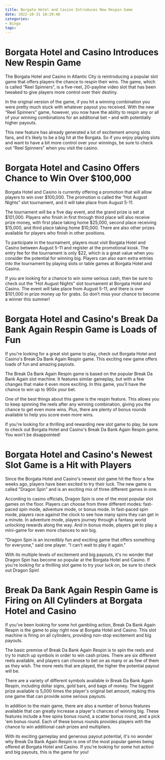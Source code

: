 ```yaml
---
title: Borgata Hotel and Casino Introduces New Respin Game 
date: 2022-10-31 10:29:48
categories:
- Bingo
tags:
---
```



#  Borgata Hotel and Casino Introduces New Respin Game 

The Borgata Hotel and Casino in Atlantic City is reintroducing a popular slot game that offers players the chance to respin their wins. The game, which is called “Reel Spinners”, is a five-reel, 20-payline video slot that has been tweaked to give players more control over their destiny.

In the original version of the game, if you hit a winning combination you were pretty much stuck with whatever payout you received. With the new “Reel Spinners” game, however, you now have the ability to respin any or all of your winning combinations for an additional bet – and with potentially higher payouts.

This new feature has already generated a lot of excitement among slots fans, and it’s likely to be a big hit at the Borgata. So if you enjoy playing slots and want to have a bit more control over your winnings, be sure to check out “Reel Spinners” when you visit the casino.

#  Borgata Hotel and Casino Offers Chance to Win Over $100,000 

Borgata Hotel and Casino is currently offering a promotion that will allow players to win over $100,000. The promotion is called the “Hot August Nights” slot tournament, and it will take place from August 5-11.

The tournament will be a five day event, and the grand prize is set at $101,000. Players who finish in first through third place will also receive prize money, with first place taking home $25,000, second place receiving $15,000, and third place taking home $10,000. There are also other prizes available for players who finish in other positions.

To participate in the tournament, players must visit Borgata Hotel and Casino between August 5-11 and register at the promotional kiosk. The entry fee for the tournament is only $22, which is a great value when you consider the potential for winning big. Players can also earn extra entries into the tournament by playing slots or table games at Borgata Hotel and Casino.

If you are looking for a chance to win some serious cash, then be sure to check out the “Hot August Nights” slot tournament at Borgata Hotel and Casino. The event will take place from August 5-11, and there is over $101,000 in prize money up for grabs. So don’t miss your chance to become a winner this summer!

#  Borgata Hotel and Casino's Break Da Bank Again Respin Game is Loads of Fun 

If you're looking for a great slot game to play, check out Borgata Hotel and Casino's Break Da Bank Again Respin game. This exciting new game offers loads of fun and amazing payouts.

The Break Da Bank Again Respin game is based on the popular Break Da Bank Again slot machine. It features similar gameplay, but with a few changes that make it even more exciting. In this game, you'll have the chance to win up to 900x your bet.

One of the best things about this game is the respin feature. This allows you to keep spinning the reels after any winning combination, giving you the chance to get even more wins. Plus, there are plenty of bonus rounds available to help you score even more wins.

If you're looking for a thrilling and rewarding new slot game to play, be sure to check out Borgata Hotel and Casino's Break Da Bank Again Respin game. You won't be disappointed!

#  Borgata Hotel and Casino's Newest Slot Game is a Hit with Players 

Since the Borgata Hotel and Casino's newest slot game hit the floor a few weeks ago, players have been excited to try their luck. The new game is called "Dragon Spin" and is an exciting mix of three different games in one. 

According to casino officials, Dragon Spin is one of the most popular slot games on the floor. Players can choose from three different modes: fast-paced spin mode, adventure mode, or bonus mode. In fast-paced spin mode, players race against the clock to see how many spins they can get in a minute. In adventure mode, players journey through a fantasy world unlocking rewards along the way. And in bonus mode, players get to play a mini-game for even more chances to win big. 

"Dragon Spin is an incredibly fun and exciting game that offers something for everyone," said one player. "I can't wait to play it again." 

With its multiple levels of excitement and big payouts, it's no wonder that Dragon Spin has become so popular at the Borgata Hotel and Casino. If you're looking for a thrilling slot game to try your luck on, be sure to check out Dragon Spin!

#  Break Da Bank Again Respin Game is Firing on All Cylinders at Borgata Hotel and Casino

If you've been looking for some hot gambling action, Break Da Bank Again Respin is the game to play right now at Borgata Hotel and Casino. This slot machine is firing on all cylinders, providing non-stop excitement and big payouts.

The basic premise of Break Da Bank Again Respin is to spin the reels and try to match up symbols in order to win cash prizes. There are six different reels available, and players can choose to bet on as many or as few of them as they wish. The more reels that are played, the higher the potential payout will be.

There are a variety of different symbols available in Break Da Bank Again Respin, including dollar signs, gold bars, and bags of money. The biggest prize available is 5,000 times the player's original bet amount, making this one game that can provide some serious payouts.

In addition to the main game, there are also a number of bonus features available that can greatly increase a player's chances of winning big. These features include a free spins bonus round, a scatter bonus round, and a pick 'em bonus round. Each of these bonus rounds provides players with the chance to win additional cash prizes and multipliers.

With its exciting gameplay and generous payout potential, it's no wonder why Break Da Bank Again Respin is one of the most popular games being offered at Borgata Hotel and Casino. If you're looking for some hot action and big payouts, this is the game for you!